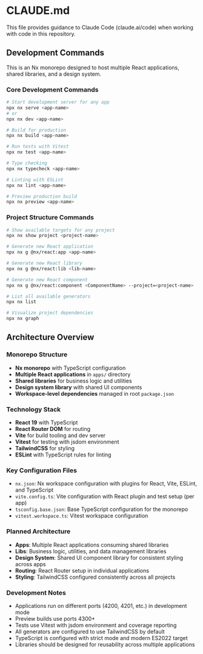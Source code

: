 # CLAUDE.md

This file provides guidance to Claude Code (claude.ai/code) when working with code in this repository.

## Development Commands

This is an Nx monorepo designed to host multiple React applications, shared libraries, and a design system.

### Core Development Commands

```bash
# Start development server for any app
npx nx serve <app-name>
# or
npx nx dev <app-name>

# Build for production
npx nx build <app-name>

# Run tests with Vitest
npx nx test <app-name>

# Type checking
npx nx typecheck <app-name>

# Linting with ESLint
npx nx lint <app-name>

# Preview production build
npx nx preview <app-name>
```

### Project Structure Commands

```bash
# Show available targets for any project
npx nx show project <project-name>

# Generate new React application
npx nx g @nx/react:app <app-name>

# Generate new React library
npx nx g @nx/react:lib <lib-name>

# Generate new React component
npx nx g @nx/react:component <ComponentName> --project=<project-name>

# List all available generators
npx nx list

# Visualize project dependencies
npx nx graph
```

## Architecture Overview

### Monorepo Structure

- **Nx monorepo** with TypeScript configuration
- **Multiple React applications** in `apps/` directory
- **Shared libraries** for business logic and utilities
- **Design system library** with shared UI components
- **Workspace-level dependencies** managed in root `package.json`

### Technology Stack

- **React 19** with TypeScript
- **React Router DOM** for routing
- **Vite** for build tooling and dev server
- **Vitest** for testing with jsdom environment
- **TailwindCSS** for styling
- **ESLint** with TypeScript rules for linting

### Key Configuration Files

- `nx.json`: Nx workspace configuration with plugins for React, Vite, ESLint, and TypeScript
- `vite.config.ts`: Vite configuration with React plugin and test setup (per app)
- `tsconfig.base.json`: Base TypeScript configuration for the monorepo
- `vitest.workspace.ts`: Vitest workspace configuration

### Planned Architecture

- **Apps**: Multiple React applications consuming shared libraries
- **Libs**: Business logic, utilities, and data management libraries
- **Design System**: Shared UI component library for consistent styling across apps
- **Routing**: React Router setup in individual applications
- **Styling**: TailwindCSS configured consistently across all projects

### Development Notes

- Applications run on different ports (4200, 4201, etc.) in development mode
- Preview builds use ports 4300+
- Tests use Vitest with jsdom environment and coverage reporting
- All generators are configured to use TailwindCSS by default
- TypeScript is configured with strict mode and modern ES2022 target
- Libraries should be designed for reusability across multiple applications
